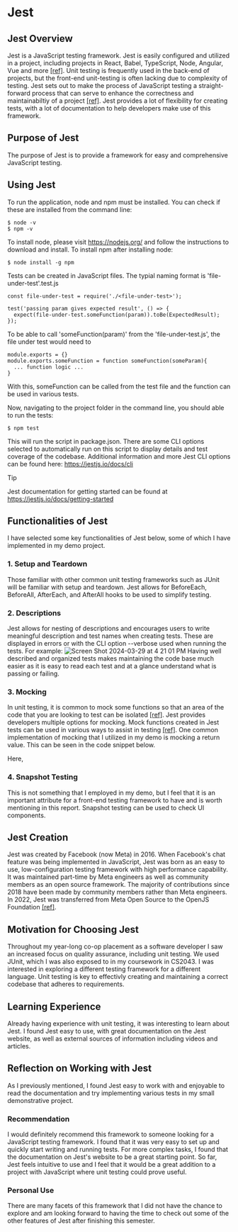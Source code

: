 # **Jest**

## **Jest Overview**
Jest is a JavaScript testing framework. Jest is easily configured and utilized in a project, including projects in React, Babel, TypeScript, Node, Angular, Vue and more [[ref]](https://jestjs.io). Unit testing is frequently used in the back-end of projects, but the front-end unit-testing is often lacking due to complexity of testing. 
Jest sets out to make the process of JavaScript testing a straight-forward process that can serve to enhance the correctness and maintainabiltiy of a project [[ref]](https://www.browserstack.com/guide/jest-framework-tutorial). Jest provides a lot of flexibility for creating tests, with a lot of documentation to help developers make use of this framework. 
## **Purpose of Jest**
The purpose of Jest is to provide a framework for easy and comprehensive JavaScript testing. 

## **Using Jest**
To run the application, node and npm must be installed. You can check if these are installed from the command line:
```
$ node -v
$ npm -v
```
To install node, please visit https://nodejs.org/ and follow the instructions to download and install. 
To install npm after installing node:
```
$ node install -g npm
```
Tests can be created in JavaScript files. The typial naming format is 'file-under-test'.test.js

```
const file-under-test = require('./<file-under-test>');

test('passing param gives expected result', () => {
  expect(file-under-test.someFunction(param)).toBe(ExpectedResult);
});
```

To be able to call 'someFunction(param)' from the 'file-under-test.js', the file under test would need to
```
module.exports = {}
module.exports.someFunction = function someFunction(someParam){
  ... function logic ...
}
```
With this, someFunction can be called from the test file and the function can be used in various tests. 

Now, navigating to the project folder in the command line, you should able to run the tests:
```
$ npm test
```
This will run the script in package.json. There are some CLI options selected to automatically run on this script to display details and test coverage of the codebase. Additional information and more Jest CLI options can be found here: https://jestjs.io/docs/cli
>[!TIP]
>Jest documentation for getting started can be found at https://jestjs.io/docs/getting-started


## **Functionalities of Jest**
I have selected some key functionalities of Jest below, some of which I have implemented in my demo project.

### **1. Setup and Teardown**
Those familiar with other common unit testing frameworks such as JUnit will be familiar with setup and teardown. Jest allows for
     BeforeEach, BeforeAll, AfterEach, and AfterAll hooks to be used to simplify testing. 


### **2. Descriptions**
Jest allows for nesting of descriptions and encourages users to write meaningful description and test names when creating tests. These are displayed in errors or with the CLI option --verbose used when running the tests. 
For example:
![Screen Shot 2024-03-29 at 4 21 01 PM](https://github.com/CS2613-WI24-FR01B/exploration-activity-2-jenn95/assets/112823585/b39103f4-2b57-421a-ab08-3fa0d52d0dfb)
Having well described and organized tests makes maintaining the code base much easier as it is easy to read each test and at a glance understand what is passing or failing. 


### **3. Mocking**
In unit testing, it is common to mock some functions so that an area of the code that you are looking to test can be isolated [[ref]](https://medium.com/smallcase-engineering/testing-fundamentals-mocking-11cc5301df01). Jest provides developers multiple options for mocking. Mock functions created in Jest tests can be used in various ways to assist in testing [[ref]](https://jestjs.io/docs/mock-functions). One common implementation of mocking that I utilized in my demo is mocking a return value. This can be seen in the code snippet below. 


Here, 

### **4. Snapshot Testing**
This is not something that I employed in my demo, but I feel that it is an important attribute for a front-end testing framework to have and is worth mentioning in this report. Snapshot testing can be used to check UI components. 
   
## **Jest Creation**
Jest was created by Facebook (now Meta) in 2016. When Facebook's chat feature was being implemented in JavaScript, Jest was born as an easy to use, low-configuration testing framework with high performance capability. It was maintained part-time by Meta engineers as well as community members as an open source framework. The majority of contributions since 2018 have been made by community members rather than Meta engineers. In 2022, Jest was transferred from Meta Open Source to the OpenJS Foundation  [[ref]](https://engineering.fb.com/2022/05/11/open-source/jest-openjs-foundation/).

## **Motivation for Choosing Jest**
Throughout my year-long co-op placement as a software developer I saw an increased focus on quality assurance, including unit testing. We used JUnit, which I was also exposed to in my coursework in CS2043. I was interested in exploring a different testing framework for a different language. Unit testing is key to effectivly creating and maintaining a correct codebase that adheres to requirements. 

## **Learning Experience**
Already having experience with unit testing, it was interesting to learn about Jest. I found Jest easy to use, with great documentation on the Jest website, as well as external sources of information including videos and articles.

## **Reflection on Working with Jest**
As I previously mentioned, I found Jest easy to work with and enjoyable to read the documentation and try implementing various tests in my small demonstrative project. 

### **Recommendation** 
I would definitely recommend this framework to someone looking for a JavaScript testing framework. I found that it was very easy to set up and quickly start writing and running tests. For more complex tasks, I found that the documentation on Jest's website to be a great starting point. So far, Jest feels intuitive to use and I feel that it would be a great addition to a project with JavaScript where unit testing could prove useful. 

### **Personal Use**
There are many facets of this framework that I did not have the chance to explore and am looking forward to having the time to check out some of the other features of Jest after finishing this semester. 

